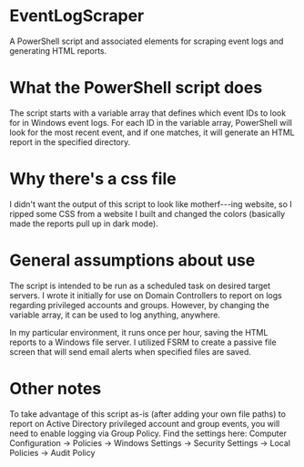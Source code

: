 # EventLogScraper
A PowerShell script and associated elements for scraping event logs and generating HTML reports.

# What the PowerShell script does
The script starts with a variable array that defines which event IDs to look for in Windows event logs. For each ID in the variable array, PowerShell will look for the most recent event, and if one matches, it will generate an HTML report in the specified directory.

# Why there's a css file
I didn't want the output of this script to look like motherf---ing website, so I ripped some CSS from a website I built and changed the colors (basically made the reports pull up in dark mode).

# General assumptions about use
The script is intended to be run as a scheduled task on desired target servers. I wrote it initially for use on Domain Controllers to report on logs regarding privileged accounts and groups. However, by changing the variable array, it can be used to log anything, anywhere.

In my particular environment, it runs once per hour, saving the HTML reports to a Windows file server.
I utilized FSRM to create a passive file screen that will send email alerts when specified files are saved.

# Other notes
To take advantage of this script as-is (after adding your own file paths) to report on Active Directory privileged account and group events, you will need to enable logging via Group Policy. Find the settings here: Computer Configuration -> Policies -> Windows Settings -> Security Settings -> Local Policies -> Audit Policy
